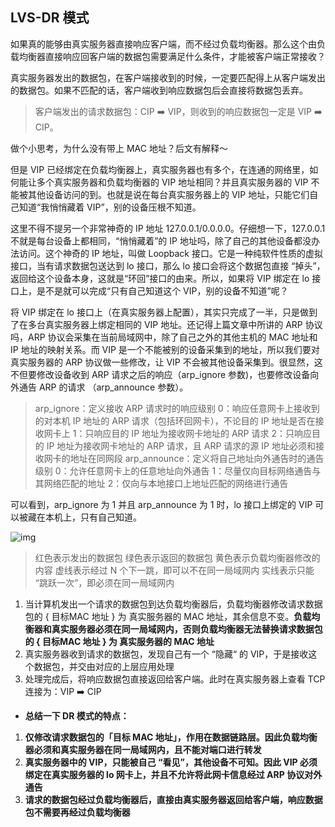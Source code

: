 ## LVS-DR 模式

如果真的能够由真实服务器直接响应客户端，而不经过负载均衡器。那么这个由负载均衡器直接响应回客户端的数据包需要满足什么条件，才能被客户端正常接收？

真实服务器发出的数据包，在客户端接收到的时候，一定要匹配得上从客户端发出的数据包。如果不匹配的话，客户端收到响应数据包后会直接将数据包丢弃。

> 客户端发出的请求数据包：CIP ➡️ VIP，则收到的响应数据包一定是 VIP ➡️ CIP。

做个小思考，为什么没有带上 MAC 地址？后文有解释～

但是 VIP 已经绑定在负载均衡器上，真实服务器也有多个，在连通的网络里，如何能让多个真实服务器和负载均衡器的 VIP 地址相同？并且真实服务器的 VIP 不能被其他设备访问的到。也就是说在每台真实服务器上的 VIP 地址，只能它们自己知道“我悄悄藏着 VIP”，别的设备压根不知道。

这里不得不提另一个非常神奇的 IP 地址 127.0.0.1/0.0.0.0。仔细想一下，127.0.0.1 不就是每台设备上都相同，“悄悄藏着”的 IP 地址吗，除了自己的其他设备都没办法访问。这个神奇的 IP 地址，叫做 Loopback 接口。它是一种纯软件性质的虚拟接口，当有请求数据包送达到 lo 接口，那么 lo 接口会将这个数据包直接 “掉头”，返回给这个设备本身，这就是“环回”接口的由来。所以，如果将 VIP 绑定在 lo 接口上，是不是就可以完成“只有自己知道这个 VIP，别的设备不知道”呢？

将 VIP 绑定在 lo 接口上（在真实服务器上配置），其实只完成了一半，只是做到了在多台真实服务器上绑定相同的 VIP 地址。还记得上篇文章中所讲的 ARP 协议吗，ARP 协议会采集在当前局域网中，除了自己之外的其他主机的 MAC 地址和 IP 地址的映射关系。而 VIP 是一个不能被别的设备采集到的地址，所以我们要对真实服务器的 ARP 协议做一些修改，让 VIP 不会被其他设备采集到。很显然，这不但要修改设备收到 ARP 请求之后的响应（arp_ignore 参数)，也要修改设备向外通告 ARP 的请求 （arp_announce 参数）。

> arp_ignore：定义接收 ARP 请求时的响应级别 0：响应任意网卡上接收到的对本机 IP 地址的 ARP 请求（包括环回网卡），不论目的 IP 地址是否在接收网卡上 1：只响应目的 IP 地址为接收网卡地址的 ARP 请求 2：只响应目的 IP 地址为接收网卡地址的 ARP 请求，且 ARP 请求的源 IP 地址必须和接收网卡的地址在同网段
> arp_announce：定义将自己地址向外通告时的通告级别 0：允许任意网卡上的任意地址向外通告 1：尽量仅向目标网络通告与其网络匹配的地址 2：仅向与本地接口上地址匹配的网络进行通告

可以看到，arp_ignore 为 1 并且 arp_announce 为 1 时，lo 接口上绑定的 VIP 可以被藏在本机上，只有自己知道。

![img](https://pic4.zhimg.com/80/v2-8884b9b0527af5fc6700610e9fb8e9d7_1440w.webp)

> 红色表示发出的数据包 
> 绿色表示返回的数据包
> 黄色表示负载均衡器修改的内容 
> 虚线表示经过 N 个下一跳，即可以不在同一局域网内 
> 实线表示只能 “跳跃一次”，即必须在同一局域网内

1. 当计算机发出一个请求的数据包到达负载均衡器后，负载均衡器修改请求数据包的 { 目标MAC 地址 } 为 真实服务器的 MAC 地址，其余信息不变。**负载均衡器和真实服务器必须在同一局域网内，否则负载均衡器无法替换请求数据包的 { 目标MAC 地址 } 为 真实服务器的 MAC 地址**
2. 真实服务器收到请求的数据包，发现自己有一个 “隐藏“ 的 VIP，于是接收这个数据包，并交由对应的上层应用处理
3. 处理完成后，将响应数据包直接返回给客户端。此时在真实服务器上查看 TCP 连接为：VIP ➡️ CIP

- **总结一下 DR 模式的特点：**

1. **仅修改请求数据包的「目标 MAC 地址」，作用在数据链路层。因此负载均衡器必须和真实服务器在同一局域网内，且不能对端口进行转发**
2. **真实服务器中的 VIP，只能被自己 “看见”，其他设备不可知。因此 VIP 必须绑定在真实服务器的 lo 网卡上，并且不允许将此网卡信息经过 ARP 协议对外通告**
3. **请求的数据包经过负载均衡器后，直接由真实服务器返回给客户端，响应数据包不需要再经过负载均衡器**